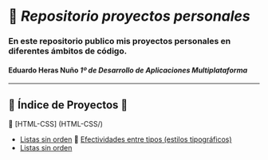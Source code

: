 # 📁 *Repositorio proyectos personales*

### En este repositorio publico mis proyectos personales en diferentes ámbitos de código.

#### Eduardo Heras Nuño *1º de Desarrollo de Aplicaciones Multiplataforma*

---

## 📖 Índice de Proyectos 📖
🔗 [HTML-CSS] (HTML-CSS/)
   - [Listas sin orden](#listas-sin-orden)
🔗 [Efectividades entre tipos (estilos tipográficos)](#estilos-tipográficos)
   - [Listas sin orden](#listas-sin-orden)
